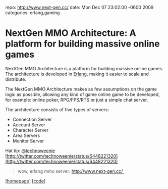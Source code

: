 repo: http://www.next-gen.cc/
date: Mon Dec 07 23:02:00 -0600 2009
categories: erlang,gaming

#  NextGen MMO Architecture: A platform for building massive online games

NextGen MMO Architecture is a platform for building massive online games. The architecture is developed in [Erlang](http://www.erlang.org/), making it easier to scale and distribute.

The NextGen MMO Architecture makes as few assumptions on the game logic as possible, allowing any kind of game online game to be developed, for example: online poker, RPG/FPS/RTS or just a simple chat server.

The architecture consists of five types of servers:

* Connection Server
* Account Server
* Character Server
* Area Servers
* Monitor Server

Hat tip: [@technoweenie](http://twitter.com/technoweenie) [http://twitter.com/technoweenie/status/6448221320](http://twitter.com/technoweenie/status/6448221320)

> wow, erlang mmo server: http://www.next-gen.cc/ 

[[homepage](http://www.next-gen.cc/)] [[code](http://www.next-gen.cc/index.php?option=com_content&view=article&id=2&Itemid=3)]
